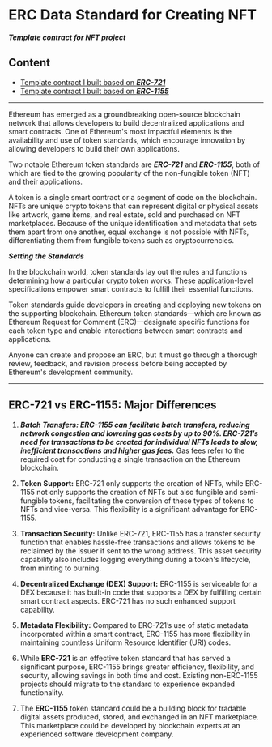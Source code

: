 # ERC Data Standard for Creating NFT

***Template contract for NFT project***

## Content

- [Template contract I built based on ***ERC-721***](https://github.com/minhtran241/nft-erc/tree/main/ERC-721)
- [Template contract I built based on ***ERC-1155***](https://github.com/minhtran241/nft-erc/tree/main/ERC-1155)

---

Ethereum has emerged as a groundbreaking open-source blockchain network that allows developers to build decentralized applications and smart contracts. One of Ethereum's most impactful elements is the availability and use of token standards, which encourage innovation by allowing developers to build their own applications.

Two notable Ethereum token standards are ***ERC-721*** and ***ERC-1155***, both of which are tied to the growing popularity of the non-fungible token (NFT) and their applications.

A token is a single smart contract or a segment of code on the blockchain. NFTs are unique crypto tokens that can represent digital or physical assets like artwork, game items, and real estate, sold and purchased on NFT marketplaces. Because of the unique identification and metadata that sets them apart from one another, equal exchange is not possible with NFTs, differentiating them from fungible tokens such as cryptocurrencies.

***Setting the Standards***

In the blockchain world, token standards lay out the rules and functions determining how a particular crypto token works. These application-level specifications empower smart contracts to fulfill their essential functions.

Token standards guide developers in creating and deploying new tokens on the supporting blockchain. Ethereum token standards—which are known as Ethereum Request for Comment (ERC)—designate specific functions for each token type and enable interactions between smart contracts and applications.

Anyone can create and propose an ERC, but it must go through a thorough review, feedback, and revision process before being accepted by Ethereum's development community.

---

## ERC-721 vs ERC-1155: Major Differences

1. ***Batch Transfers: ERC-1155 can facilitate batch transfers, reducing network congestion and lowering gas costs by up to 90%. ERC-721’s need for transactions to be created for individual NFTs leads to slow, inefficient transactions and higher gas fees.*** Gas fees refer to the required cost for conducting a single transaction on the Ethereum blockchain.

2. **Token Support:** ERC-721 only supports the creation of NFTs, while ERC-1155 not only supports the creation of NFTs but also fungible and semi-fungible tokens, facilitating the conversion of these types of tokens to NFTs and vice-versa. This flexibility is a significant advantage for ERC-1155.

3. **Transaction Security:** Unlike ERC-721, ERC-1155 has a transfer security function that enables hassle-free transactions and allows tokens to be reclaimed by the issuer if sent to the wrong address. This asset security capability also includes logging everything during a token's lifecycle, from minting to burning.

4. **Decentralized Exchange (DEX) Support:** ERC-1155 is serviceable for a DEX because it has built-in code that supports a DEX by fulfilling certain smart contract aspects. ERC-721 has no such enhanced support capability.

5. **Metadata Flexibility:** Compared to ERC-721’s use of static metadata incorporated within a smart contract, ERC-1155 has more flexibility in maintaining countless Uniform Resource Identifier (URI) codes.

6. While **ERC-721** is an effective token standard that has served a significant purpose, ERC-1155 brings greater efficiency, flexibility, and security, allowing savings in both time and cost. Existing non-ERC-1155 projects should migrate to the standard to experience expanded functionality.

7. The **ERC-1155** token standard could be a building block for tradable digital assets produced, stored, and exchanged in an NFT marketplace. This marketplace could be developed by blockchain experts at an experienced software development company.
